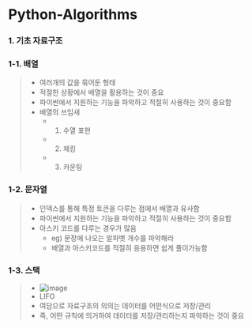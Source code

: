 # Python-Algorithms

### 1. 기초 자료구조

### 1-1. 배열
> - 여러개의 값을 묶어둔 형태
> - 적절한 상황에서 배열을 활용하는 것이 중요
> - 파이썬에서 지원하는 기능을 파악하고 적절히 사용하는 것이 중요함 
> - 배열의 쓰임새
>   - 1. 수열 표현
>   - 2. 체킹
>   - 3. 카운팅


### 1-2. 문자열 
> - 인덱스를 통해 특정 토큰을 다루는 점에서 배열과 유사함
> - 파이썬에서 지원하는 기능을 파악하고 적절히 사용하는 것이 중요함
> - 아스키 코드를 다루는 경우가 많음
>   - eg) 문장에 나오는 알파벳 개수를 파악해라
>   - 배열과 아스키코드를 적절히 응용하면 쉽게 풀이가능함


### 1-3. 스택 
> - ![image](https://github.com/user-attachments/assets/53abd2c5-e7e3-4d01-ae4d-92c4bfe1d361)
> - LIFO
> - 여담으로 자료구조의 의의는 데이터를 어떤식으로 저장/관리
> - 즉, 어떤 규칙에 의거하여 데이터를 저장/관리하는지 파악하는 것이 중요 
